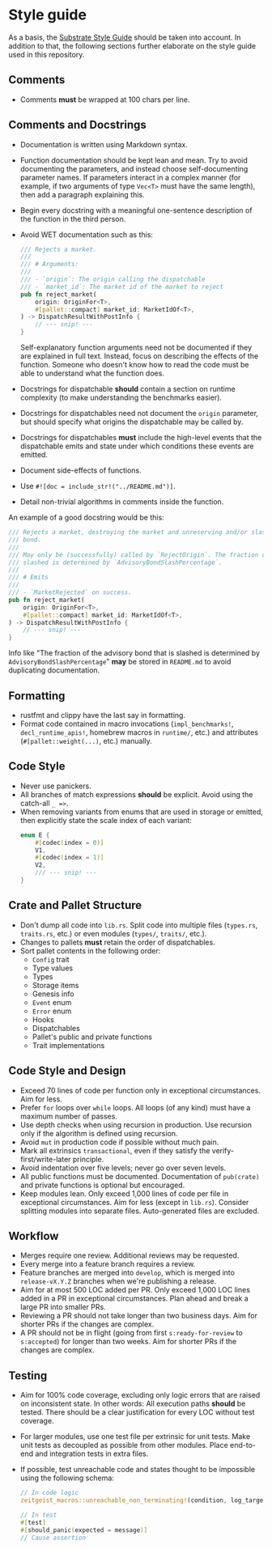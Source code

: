 # Style guide

As a basis, the
[Substrate Style Guide](https://docs.substrate.io/build/troubleshoot-your-code/)
should be taken into account. In addition to that, the following sections
further elaborate on the style guide used in this repository.

## Comments

-   Comments **must** be wrapped at 100 chars per line.

## Comments and Docstrings

-   Documentation is written using Markdown syntax.
-   Function documentation should be kept lean and mean. Try to avoid
    documenting the parameters, and instead choose self-documenting parameter
    names. If parameters interact in a complex manner (for example, if two
    arguments of type `Vec<T>` must have the same length), then add a paragraph
    explaining this.
-   Begin every docstring with a meaningful one-sentence description of the
    function in the third person.
-   Avoid WET documentation such as this:

    ```rust
    /// Rejects a market.
    ///
    /// # Arguments:
    ///
    /// - `origin`: The origin calling the dispatchable
    /// - `market_id`: The market id of the market to reject
    pub fn reject_market(
        origin: OriginFor<T>,
        #[pallet::compact] market_id: MarketIdOf<T>,
    ) -> DispatchResultWithPostInfo {
        // --- snip! ---
    }
    ```

    Self-explanatory function arguments need not be documented if they are
    explained in full text. Instead, focus on describing the effects of the
    function. Someone who doesn't know how to read the code must be able to
    understand what the function does.

-   Docstrings for dispatchable **should** contain a section on runtime
    complexity (to make understanding the benchmarks easier).
-   Docstrings for dispatchables need not document the `origin` parameter, but
    should specify what origins the dispatchable may be called by.
-   Docstrings for dispatchables **must** include the high-level events that the
    dispatchable emits and state under which conditions these events are
    emitted.
-   Document side-effects of functions.
-   Use `#![doc = include_str!("../README.md")]`.
-   Detail non-trivial algorithms in comments inside the function.

An example of a good docstring would be this:

```rust
/// Rejects a market, destroying the market and unreserving and/or slashing the creator's advisory
/// bond.
///
/// May only be (successfully) called by `RejectOrigin`. The fraction of the advisory bond that is
/// slashed is determined by `AdvisoryBondSlashPercentage`.
///
/// # Emits
///
/// - `MarketRejected` on success.
pub fn reject_market(
    origin: OriginFor<T>,
    #[pallet::compact] market_id: MarketIdOf<T>,
) -> DispatchResultWithPostInfo {
    // --- snip! ---
}
```

Info like "The fraction of the advisory bond that is slashed is determined by
`AdvisoryBondSlashPercentage`" **may** be stored in `README.md` to avoid
duplicating documentation.

## Formatting

-   rustfmt and clippy have the last say in formatting.
-   Format code contained in macro invocations (`impl_benchmarks!`,
    `decl_runtime_apis!`, homebrew macros in `runtime/`, etc.) and attributes
    (`#[pallet::weight(...)`, etc.) manually.

## Code Style

-   Never use panickers.
-   All branches of match expressions **should** be explicit. Avoid using the
    catch-all `_ =>`.
-   When removing variants from enums that are used in storage or emitted, then
    explicitly state the scale index of each variant:
    ```rust
    enum E {
        #[codec(index = 0)]
        V1,
        #[codec(index = 1)]
        V2,
        /// --- snip! ---
    }
    ```

## Crate and Pallet Structure

-   Don't dump all code into `lib.rs`. Split code into multiple files
    (`types.rs`, `traits.rs`, etc.) or even modules (`types/`, `traits/`, etc.).
-   Changes to pallets **must** retain the order of dispatchables.
-   Sort pallet contents in the following order:
    -   `Config` trait
    -   Type values
    -   Types
    -   Storage items
    -   Genesis info
    -   `Event` enum
    -   `Error` enum
    -   Hooks
    -   Dispatchables
    -   Pallet's public and private functions
    -   Trait implementations

## Code Style and Design

-   Exceed 70 lines of code per function only in exceptional circumstances. Aim
    for less.
-   Prefer `for` loops over `while` loops. All loops (of any kind) must have a
    maximum number of passes.
-   Use depth checks when using recursion in production. Use recursion only if
    the algorithm is defined using recursion.
-   Avoid `mut` in production code if possible without much pain.
-   Mark all extrinsics `transactional`, even if they satisfy the
    verify-first/write-later principle.
-   Avoid indentation over five levels; never go over seven levels.
-   All public functions must be documented. Documentation of `pub(crate)` and
    private functions is optional but encouraged.
-   Keep modules lean. Only exceed 1,000 lines of code per file in exceptional
    circumstances. Aim for less (except in `lib.rs`). Consider splitting modules
    into separate files. Auto-generated files are excluded.

## Workflow

-   Merges require one review. Additional reviews may be requested.
-   Every merge into a feature branch requires a review.
-   Feature branches are merged into `develop`, which is merged into
    `release-vX.Y.Z` branches when we're publishing a release.
-   Aim for at most 500 LOC added per PR. Only exceed 1,000 LOC lines added in a
    PR in exceptional circumstances. Plan ahead and break a large PR into
    smaller PRs.
-   Reviewing a PR should not take longer than two business days. Aim for
    shorter PRs if the changes are complex.
-   A PR should not be in flight (going from first `s:ready-for-review` to
    `s:accepted`) for longer than two weeks. Aim for shorter PRs if the changes
    are complex.

## Testing

-   Aim for 100% code coverage, excluding only logic errors that are raised on
    inconsistent state. In other words: All execution paths **should** be
    tested. There should be a clear justification for every LOC without test
    coverage.
-   For larger modules, use one test file per extrinsic for unit tests. Make
    unit tests as decoupled as possible from other modules. Place end-to-end and
    integration tests in extra files.
-   If possible, test unreachable code and states thought to be impossible using
    the following schema:

    ```rust
    // In code logic
    zeitgeist_macros::unreachable_non_terminating!(condition, log_target, message)
    ```

    ```rust
    // In test
    #[test]
    #[should_panic(expected = message)]
    // Cause assertion
    ```
